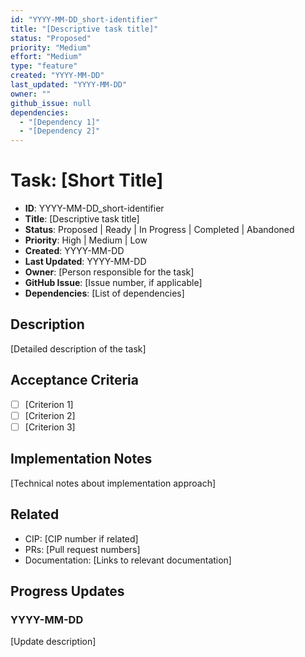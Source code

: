 ```yaml
---
id: "YYYY-MM-DD_short-identifier"
title: "[Descriptive task title]"
status: "Proposed"
priority: "Medium"
effort: "Medium"
type: "feature"
created: "YYYY-MM-DD"
last_updated: "YYYY-MM-DD"
owner: ""
github_issue: null
dependencies:
  - "[Dependency 1]"
  - "[Dependency 2]"
---
```


# Task: [Short Title]

- **ID**: YYYY-MM-DD_short-identifier
- **Title**: [Descriptive task title]
- **Status**: Proposed | Ready | In Progress | Completed | Abandoned
- **Priority**: High | Medium | Low
- **Created**: YYYY-MM-DD
- **Last Updated**: YYYY-MM-DD
- **Owner**: [Person responsible for the task]
- **GitHub Issue**: [Issue number, if applicable]
- **Dependencies**: [List of dependencies]

## Description

[Detailed description of the task]

## Acceptance Criteria

- [ ] [Criterion 1]
- [ ] [Criterion 2]
- [ ] [Criterion 3]

## Implementation Notes

[Technical notes about implementation approach]

## Related

- CIP: [CIP number if related]
- PRs: [Pull request numbers]
- Documentation: [Links to relevant documentation]

## Progress Updates

### YYYY-MM-DD

[Update description] 